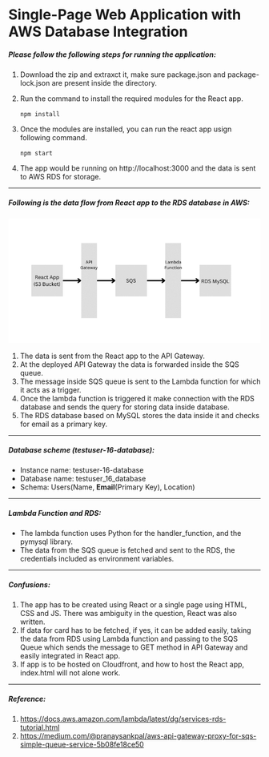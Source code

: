 # Single-Page Web Application with AWS Database Integration

##### Please follow the following steps for running the application:

1. Download the zip and extraxct it, make sure package.json and package-lock.json are present inside the directory.
2. Run the command to install the required modules for the React app.

   ```
   npm install
   ```
3. Once the modules are installed, you can run the react app usign following command.

   ```
   npm start
   ```
4. The app would be running on http://localhost:3000 and the data is sent to AWS RDS for storage.

---

##### Following is the data flow from React app to the RDS database in AWS:

![1689832726264](image/README/1689832726264.png)

1. The data is sent from the React app to the API Gateway.
2. At the deployed API Gateway the data is forwarded inside the SQS queue.
3. The message inside SQS queue is sent to the Lambda function for which it acts as a trigger.
4. Once the lambda function is triggered it make connection with the RDS database and sends the query for storing data inside database.
5. The RDS database based on MySQL stores the data inside it and checks for email as a primary key.

---

##### Database scheme (testuser-16-database):

* Instance name: testuser-16-database
* Database name: testuser_16_database
* Schema: Users(Name, **Email**(Primary Key), Location)

---

##### Lambda Function and RDS:

* The lambda function uses Python for the handler_function, and the pymysql library.
* The data from the SQS queue is fetched and sent to the RDS, the credentials included as environment variables.

---

##### Confusions:

1. The app has to be created using React or a single page using HTML, CSS and JS. There was ambiguity in the question, React was also written.
2. If data for card has to be fetched, if yes, it can be added easily, taking the data from RDS using Lambda function and passing to the SQS Queue which sends the message to GET method in API Gateway and easily integrated in React app.
3. If app is to be hosted on Cloudfront, and how to host the React app, index.html will not alone work.

---

##### Reference:

1. https://docs.aws.amazon.com/lambda/latest/dg/services-rds-tutorial.html
2. https://medium.com/@pranaysankpal/aws-api-gateway-proxy-for-sqs-simple-queue-service-5b08fe18ce50
